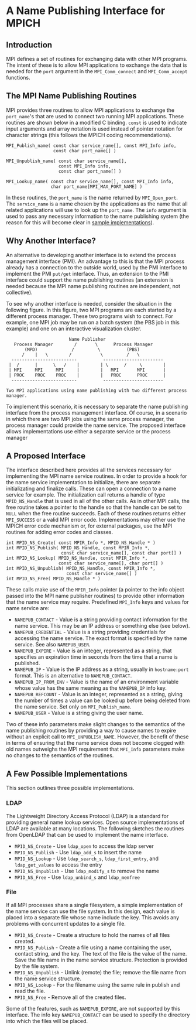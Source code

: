 # A Name Publishing Interface for MPICH

## Introduction

MPI defines a set of routines for exchanging data with other MPI programs. The
intent of these is to allow MPI applications to exchange the data that is
needed for the `port` argument in the `MPI_Comm_connect` and `MPI_Comm_accept`
functions.  

## The MPI Name Publishing Routines

MPI provides three routines to allow MPI applications to exchange the
`port_name`'s that are used to connect two running MPI applications. These
routines are shown below in a modified C binding. `const` is used to indicate
input arguments and array notation is used instead of pointer notation for
character strings (this follows the MPICH coding recommendations).

```
MPI_Publish_name( const char service_name[], const MPI_Info info, 
                  const char port_name[] )

MPI_Unpublish_name( const char service_name[], 
                    const MPI_Info info, 
                    const char port_name[] )

MPI_Lookup_name( const char service_name[], const MPI_Info info, 
                 char port_name[MPI_MAX_PORT_NAME] )
```

In these routines, the `port_name` is the name returned by `MPI_Open_port`.  
The `service_name` is a name chosen by the applications as the name that all
related applications will use to look up the `port_name`. The `info` argument
is used to pass any necessary information to the name publishing system
(the reason for this will become clear in
[sample implementations](#a-few-possible-implementations)). 

## Why Another Interface?

An alternative to developing another interface is to extend the process
management interface (PMI).  An advantage to this is that the MPI process
already has a connection to the outside world, used by the PMI interface to
implement the PMI `put/get` interface. Thus, an extension to the PMI interface
could support the name publishing routines (an extension is needed because the
MPI name publishing routines are independent, not collective).

To see why another interface is needed, consider the situation in the following
figure. In this figure, two MPI programs are each started by a different
process manager. These two programs wish to connect. For example, one MPI job
may be run on a batch system (the PBS job in this example) and one on an
interactive visualization cluster.

```
                        Name Publisher
   Process Manager        /       \      Process Manager
       (MPD)             /         \          (PBS)
      /    |   \        /           \         /   \
  -------------------------          -----------------------
 |  /      |      \   /    |        | \      /     \        |
 | MPI     MPI     MPI     |        |   MPI       MPI       |
 | PROC    PROC    PROC    |        |   PROC      PROC      |
  -------------------------          -----------------------

Two MPI applications using name publishing with two different process manager.
```

To implement this scenario, it is necessary to separate the name publishing
interface from the process management interface. Of course, in a scenario in
which there are two MPI jobs using the same process manager, the process
manager could provide the name service. The proposed interface allows
implementations use either a separate service or the process manager

## A Proposed Interface

The interface described here provides all the services necessary for 
implementing the MPI name service routines. In order to provide a hook for the
name service implementation to initialize, there are separate initializating
and finalize calls. These can open a connection to a name service for example.
The initialization call returns a handle of type `MPID_NS_Handle` that is used
in all of the other calls. As in other MPI calls, the free routine takes a
pointer to the handle so that the handle can be set to `NULL` when the free
routine succeeds. Each of these routines returns either `MPI_SUCCESS` or a
valid MPI error code. Implementations may either use the MPICH error code
mechanism or, for external packages, use the MPI routines for adding error
codes and classes.

```
int MPID_NS_Create( const MPIR_Info *, MPID_NS_Handle * )
int MPID_NS_Publish( MPID_NS_Handle, const MPIR_Info *,
                     const char service_name[], const char port[] )
int MPID_NS_Lookup( MPID_NS_Handle, const MPIR_Info *,
                    const char service_name[], char port[] )
int MPID_NS_Unpublish( MPID_NS_Handle, const MPIR_Info *,
                       const char service_name[] )
int MPID_NS_Free( MPID_NS_Handle * )
```

These calls make use of the `MPIR_Info` pointer (a pointer to the info object
passed into the MPI name publisher routines) to provide other information that
the name service may require. Predefined `MPI_Info` keys and values for name
service are:

- `NAMEPUB_CONTACT` - Value is a string providing contact information for the 
  name service. This may be an IP address or something else (see below).
- `NAMEPUB_CREDENTIAL` - Value is a string providing credentials for accessing
  the name service. The exact format is specified by the name service. See also
  `NAMEPUB_USER`.
- `NAMEPUB_EXPIRE` - Value is an integer, represented as a string, that
  specifies an expiration time in seconds from the time that a name is
  published.
- `NAMEPUB_IP` - Value is the IP address as a string, usually in 
  `hostname:port` format. This is an alternative to `NAMEPUB_CONTACT`. 
- `NAMEPUB_IP_FROM_ENV` - Value is the name of an environment variable whose
  value has the same meaning as the `NAMEPUB_IP` info key. 
- `NAMEPUB_REFCOUNT` - Value is an integer, represented as a string, giving the
  number of times a value can be looked up before being deleted from the name
  service. Set only on `MPI_Publish_name`.
- `NAMEPUB_USER` - Value is a string giving the user name.

Two of these info parameters make slight changes to the semantics of the name
publishing routines by providing a way to cause names to expire without an
explicit call to `MPI_UNPUBLISH_NAME`. However, the benefit of these in terms
of ensuring that the name service does not become clogged with old names
outweighs the MPI requirement that `MPI_Info` parameters make no changes to the
semantics of the routines.

## A Few Possible Implementations

This section outlines three possible implementations.

### LDAP

The Lightweight Directory Access Protocol (LDAP) is a standard for providing
general name lookup services. Open source implementations of LDAP are
available at many locations. The following sketches the routines from OpenLDAP
that can be used to implement the name interface.

- `MPID_NS_Create` - Use `ldap_open` to access the ldap server
- `MPID_NS_Publish` - Use `ldap_add_s` to insert the name
- `MPID_NS_Lookup` - Use `ldap_search_s`, `ldap_first_entry`, and
  `ldap_get_values` to access the entry
- `MPID_NS_Unpublish` - Use `ldap_modify_s` to remove the name
- `MPID_NS_Free` - Use `ldap_unbind_s` and `ldap_memfree`

### File

If all MPI processes share a single filesystem, a simple implementation of the
name service can use the file system. In this design, each value is placed into
a separate file whose name include the key. This avoids any problems with
concurrent updates to a single file.

- `MPID_NS_Create` - Create a structure to hold the names of all files created.
- `MPID_NS_Publish` - Create a file using a name containing the user, contact
  string, and the key.  The text of the file is the value of the name. Save the
  file name in the name service structure.  Protection is provided by the file
  system.
- `MPID_NS_Unpublish` - Unlink (remote) the file; remove the file name from
  the name service structure.
- `MPID_NS_Lookup` - For the filename using the same rule in publish and read
  the file.
- `MPID_NS_Free` - Remove all of the created files.

Some of the features, such as `NAMEPUB_EXPIRE`, are not supported
by this interface.  The info key `NAMEPUB_CONTACT` can be used to
specify the directory into which the files will be placed.
